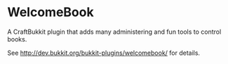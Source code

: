 WelcomeBook
===========

A CraftBukkit plugin that adds many administering and fun tools to control books.

See http://dev.bukkit.org/bukkit-plugins/welcomebook/ for details.
